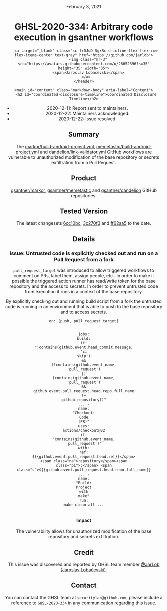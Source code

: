 <header class="post-header d-block mb-6">
      <div class="date text-mono f5 my-3">February 3, 2021</div>
      <h1 class="my-2 h00-mktg lh-condensed">GHSL-2020-334: Arbitrary code execution in gsantner workflows</h1>

      
      
      
      
      

      

      <a target="_blank" class="sc-frDJqD SgxRc d-inline-flex flex-row flex-items-center text-gray" href="https://github.com/jarlob">
        <img class="mr-3" src="https://avatars.githubusercontent.com/u/26652396?s=35" height="35" width="35">
        <span>Jaroslav Lobacevski</span>
      </a>
    </header>

    <main id="content" class="markdown-body" aria-label="Content">
      <h2 id="coordinated-disclosure-timeline">Coordinated Disclosure Timeline</h2>

<ul>
  <li>2020-12-11: Report sent to maintainers.</li>
  <li>2020-12-22: Maintainers acknowledged.</li>
  <li>2020-12-22: Issue resolved.</li>
</ul>

<h2 id="summary">Summary</h2>

<p>The <a href="https://github.com/gsantner/markor/blob/6cc10bcc94a5d514c4ab084dc278103cec472403/.github/workflows/build-android-project.yml">markor/build-android-project.yml</a>, <a href="https://github.com/gsantner/memetastic/blob/3c270f30bb7fe973580d188aa8fd2562a06b3006/.github/workflows/build-android-project.yml">memetastic/build-android-project.yml</a> and <a href="https://github.com/gsantner/dandelion/blob/ff62aa5a07b69ac6cf69cbfb85610a57b1f8dd01/.github/workflows/build-android-project.yml">dandelion/link-validator.yml</a> GitHub workflows are vulnerable to unauthorized modification of the base repository or secrets exfiltration from a Pull Request.</p>

<h2 id="product">Product</h2>

<p><a href="https://github.com/gsantner/markor">gsantner/markor</a>, <a href="https://github.com/gsantner/memetastic">gsantner/memetastic</a> and <a href="https://github.com/gsantner/dandelion">gsantner/dandelion</a> GitHub repositories.</p>

<h2 id="tested-version">Tested Version</h2>

<p>The latest changesets <a href="https://github.com/gsantner/markor/blob/6cc10bcc94a5d514c4ab084dc278103cec472403/.github/workflows/build-android-project.yml">6cc10bc</a>, <a href="https://github.com/gsantner/memetastic/blob/3c270f30bb7fe973580d188aa8fd2562a06b3006/.github/workflows/build-android-project.yml">3c270f3</a> and <a href="https://github.com/gsantner/dandelion/blob/ff62aa5a07b69ac6cf69cbfb85610a57b1f8dd01/.github/workflows/build-android-project.yml">ff62aa5</a> to the date.</p>

<h2 id="details">Details</h2>

<h3 id="issue-untrusted-code-is-explicitly-checked-out-and-run-on-a-pull-request-from-a-fork">Issue: Untrusted code is explicitly checked out and run on a Pull Request from a fork</h3>

<p><code class="language-plaintext highlighter-rouge">pull_request_target</code> was introduced to allow triggered workflows to comment on PRs, label them, assign people, etc.. In order to make it possible the triggered action runner has read/write token for the base repository and the access to secrets. In order to prevent untrusted code from execution it runs in a context of the base repository.</p>

<p>By explicitly checking out and running build script from a fork the untrusted code is running in an environment that is able to push to the base repository and to access secrets.</p>

<div class="language-yaml highlighter-rouge"><div class="highlight"><pre class="highlight"><code><span class="na">on</span><span class="pi">:</span> <span class="pi">[</span><span class="nv">push</span><span class="pi">,</span> <span class="nv">pull_request_target</span><span class="pi">]</span>

<span class="na">jobs</span><span class="pi">:</span>
  <span class="na">build</span><span class="pi">:</span>
    <span class="na">if</span><span class="pi">:</span> <span class="s2">"</span><span class="s">!contains(github.event.head_commit.message,</span><span class="nv"> </span><span class="s">'ci</span><span class="nv"> </span><span class="s">skip')</span><span class="nv"> </span><span class="s">&amp;&amp;</span><span class="nv"> </span><span class="s">(!contains(github.event_name,</span><span class="nv"> </span><span class="s">'pull_request')</span><span class="nv"> </span><span class="s">||</span><span class="nv"> </span><span class="s">(contains(github.event_name,</span><span class="nv"> </span><span class="s">'pull_request')</span><span class="nv"> </span><span class="s">&amp;&amp;</span><span class="nv"> </span><span class="s">github.event.pull_request.head.repo.full_name</span><span class="nv"> </span><span class="s">!=</span><span class="nv"> </span><span class="s">github.repository))"</span>
<span class="nn">...</span>
    <span class="pi">-</span> <span class="na">name</span><span class="pi">:</span> <span class="s2">"</span><span class="s">Checkout:</span><span class="nv"> </span><span class="s">Code</span><span class="nv"> </span><span class="s">(PR)"</span>
      <span class="na">uses</span><span class="pi">:</span> <span class="s">actions/checkout@v2</span>
      <span class="na">if</span><span class="pi">:</span> <span class="s2">"</span><span class="s">contains(github.event_name,</span><span class="nv"> </span><span class="s">'pull_request')"</span>
      <span class="na">with</span><span class="pi">:</span>
        <span class="na">ref</span><span class="pi">:</span> <span class="s">${{github.event.pull_request.head.ref}}</span>
        <span class="na">repository</span><span class="pi">:</span> <span class="s">${{github.event.pull_request.head.repo.full_name}}</span>
<span class="nn">...</span>
    <span class="pi">-</span> <span class="na">name</span><span class="pi">:</span> <span class="s2">"</span><span class="s">Build:</span><span class="nv"> </span><span class="s">Project</span><span class="nv"> </span><span class="s">with</span><span class="nv"> </span><span class="s">make"</span>
      <span class="na">run</span><span class="pi">:</span> <span class="s">make clean all</span>
<span class="nn">...</span>
</code></pre></div></div>

<h4 id="impact">Impact</h4>

<p>The vulnerability allows for unauthorized modification of the base repository and secrets exfiltration.</p>

<h2 id="credit">Credit</h2>

<p>This issue was discovered and reported by GHSL team member <a href="https://github.com/JarLob">@JarLob (Jaroslav Lobačevski)</a>.</p>

<h2 id="contact">Contact</h2>

<p>You can contact the GHSL team at <code class="language-plaintext highlighter-rouge">securitylab@github.com</code>, please include a reference to <code class="language-plaintext highlighter-rouge">GHSL-2020-334</code> in any communication regarding this issue.</p>

   